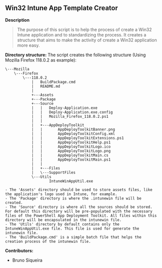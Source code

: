 ## Win32 Intune App Template Creator

**Description**
> The purpose of this script is to help the process of create a Win32 Intune application and to standardizing the process.
It creates a structure that aims to make the activity of create a Win32 application more easy.

**Directory structure:**
The script creates the following structure (Using Mozilla Firefox 118.0.2 as example):
```
\---Mozilla
    \---Firefox
        \---118.0.2
            |   BuildPackage.cmd
            |   README.md
            |
            +---Assets
            +---Package
            +---Source
            |   |   Deploy-Application.exe
            |   |   Deploy-Application.exe.config
            |   |   Mozilla_Firefox_118.0.2.ps1
            |   |
            |   +---AppDeployToolkit
            |   |       AppDeployToolkitBanner.png
            |   |       AppDeployToolkitConfig.xml
            |   |       AppDeployToolkitExtensions.ps1
            |   |       AppDeployToolkitHelp.ps1
            |   |       AppDeployToolkitLogo.ico
            |   |       AppDeployToolkitLogo.png
            |   |       AppDeployToolkitMain.cs
            |   |       AppDeployToolkitMain.ps1
            |   |
            |   +---Files
            |   \---SupportFiles
            \---Utils
                    IntuneWinAppUtil.exe

- The 'Assets' directory should be used to store assets files, like the application's logo used in Intune, for example.
- The 'Package' directory is where the .intunewin file will be created.
- The 'Source' directory is where all the sources should be stored. For default this directory will be pre-populated with the necessary files of the PowerShell App Deployment Toolkit. All files within this directory will be encapsulated in the intunewin file.
- The 'Utils' directory by default contains only the IntuneWinAppUtil.exe file. This file is used for generate the intunewin file.
- The 'BuildPackage.cmd' is a simple batch file that helps the creation process of the intunewin file.
```

**Contributors:**
- Bruno Siqueira

